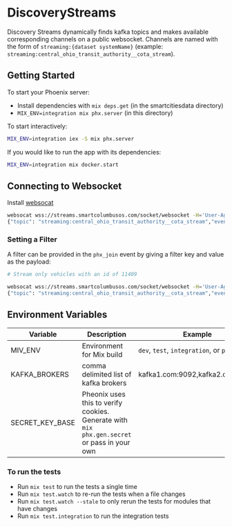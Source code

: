 # DiscoveryStreams

Discovery Streams dynamically finds kafka topics and makes available corresponding channels on a public websocket.
Channels are named with the form of `streaming:{dataset systemName}` (example: `streaming:central_ohio_transit_authority__cota_stream`).

## Getting Started

To start your Phoenix server:
* Install dependencies with `mix deps.get` (in the smartcitiesdata directory)
* `MIX_ENV=integration mix phx.server` (in this directory)

To start interactively:

```bash
MIX_ENV=integration iex -S mix phx.server
```

If you would like to run the app with its dependencies:
```bash
MIX_ENV=integration mix docker.start
```

## Connecting to Websocket

Install [websocat](https://github.com/vi/websocat)

```bash
websocat wss://streams.smartcolumbusos.com/socket/websocket -H='User-Agent: websocat'
{"topic": "streaming:central_ohio_transit_authority__cota_stream","event":"phx_join","payload":{},"ref":"1"}
```

### Setting a Filter
A filter can be provided in the `phx_join` event by giving a filter key and value as the payload:

```bash
# Stream only vehicles with an id of 11409

websocat wss://streams.smartcolumbusos.com/socket/websocket -H='User-Agent: websocat'
{"topic": "streaming:central_ohio_transit_authority__cota_stream","event":"phx_join","payload":{"vehicle.vehicle.id":"11409"},"ref":"1"}
```

## Environment Variables

| Variable | Description | Example |
| -------- | ----------- | ------- |
| MIV_ENV | Environment for Mix build | `dev`, `test`, `integration`, or `prod` |
| KAFKA_BROKERS | comma delimited list of kafka brokers | kafka1.com:9092,kafka2.com:9092 |
| SECRET_KEY_BASE | Pheonix uses this to verify cookies. Generate with `mix phx.gen.secret` or pass in your own | |


### To run the tests

  * Run `mix test` to run the tests a single time
  * Run `mix test.watch` to re-run the tests when a file changes
  * Run `mix test.watch --stale` to only rerun the tests for modules that have changes
  * Run `mix test.integration` to run the integration tests
